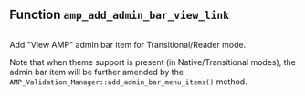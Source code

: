 ## Function `amp_add_admin_bar_view_link`

```php

```

Add &quot;View AMP&quot; admin bar item for Transitional/Reader mode.

Note that when theme support is present (in Native/Transitional modes), the admin bar item will be further amended by the `AMP_Validation_Manager::add_admin_bar_menu_items()` method.

